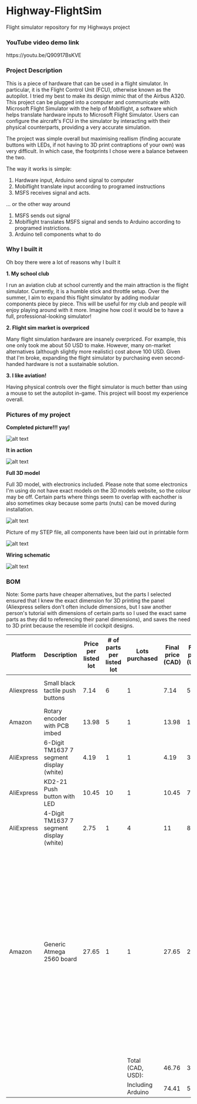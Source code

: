 # Highway-FlightSim
Flight simulator repository for my Highways project

<h3>YouTube video demo link</h3>
https://youtu.be/Q90917BsKVE

<h3>Project Description</h3>

This is a piece of hardware that can be used in a flight simulator. In particular, it is the Flight Control Unit (FCU), otherwise known as the autopilot. I tried my best to make its design mimic that of the Airbus A320. This project can be plugged into a computer and communicate with Microsoft Flight Simulator with the help of Mobiflight, a software which helps translate hardware inputs to Microsoft Flight Simulator. Users can configure the aircraft's FCU in the simulator by interacting with their physical counterparts, providing a very accurate simulation. 

The project was simple overall but maximising reallism (finding accurate buttons with LEDs, if not having to 3D print contraptions of your own) was very difficult. In which case, the footprints I chose were a balance between the two. 

The way it works is simple:

1. Hardware input, Arduino send signal to computer
2. Mobiflight translate input according to programed instructions
3. MSFS receives signal and acts.

... or the other way around

1. MSFS sends out signal
2. Mobiflight translates MSFS signal and sends to Arduino according to programed instrictions.
3. Arduino tell components what to do

<h3>Why I built it</h3>

Oh boy there were a lot of reasons why I built it

**1. My school club**

I run an aviation club at school currently and the main attraction is the flight simulator. Currently, it is a humble stick and throttle setup. Over the summer, I aim to expand this flight simulator by adding modular components piece by piece. This will be useful for my club and people will enjoy playing around with it more. Imagine how cool it would be to have a full, professional-looking simulator!

**2. Flight sim market is overpriced**

Many flight simulation hardware are insanely overpriced. For example, this one only took me about 50 USD to make. However, many on-market alternatives (although slightly more realistic) cost above 100 USD. Given that I'm broke, expanding the flight simulator by purchasing even second-handed hardware is not a sustainable solution.

**3. I like aviation!**

Having physical controls over the flight simulator is much better than using a mouse to set the autopilot in-game. This project will boost my experience overall.

<h3>Pictures of my project</h3>

**Completed picture!!! yay!**

![alt text](Assets/SecondTransfer/image-13.png)

**It in action**

![alt text](Assets/SecondTransfer/image-14.png)

**Full 3D model**

Full 3D model, with electronics included. Please note that some electronics I'm using do not have exact models on the 3D models website, so the colour may be off. Certain parts where things seem to overlap with eachother is also sometimes okay because some parts (nuts) can be moved during installation.

![alt text](Assets/image_lonewolf.png)

Picture of my STEP file, all components have been laid out in printable form

![alt text](Assets/STEPFILEAUTOPILOT.PNG)

**Wiring schematic**

![alt text](Assets/FCU_WIRING_DIAGRAM_PDF.svg)




<h3>BOM</h3>

Note: Some parts have cheaper alternatives, but the parts I selected ensured that I knew the exact dimension for 3D printing the panel (Aliexpress sellers don't often include dimensions, but I saw another person's tutorial with dimensions of certain parts so I used the exact same parts as they did to referencing their panel dimensions), and saves the need to 3D print because the resemble irl cockpit designs.

|Platform  |Description                             |Price per listed lot|# of parts per listed lot|Lots purchased   |Final price (CAD)|Final price (USD)|Already owned?     |Comments                                                                                                                                                                                                                                                                                        |Link                                                                                                                                                                                                                                                                                                                                                                                                                                                                                                                                                                                                                                                                                                                                      |
|----------|----------------------------------------|--------------------|-------------------------|-----------------|-----------------|-----------------|-------------------|------------------------------------------------------------------------------------------------------------------------------------------------------------------------------------------------------------------------------------------------------------------------------------------------|------------------------------------------------------------------------------------------------------------------------------------------------------------------------------------------------------------------------------------------------------------------------------------------------------------------------------------------------------------------------------------------------------------------------------------------------------------------------------------------------------------------------------------------------------------------------------------------------------------------------------------------------------------------------------------------------------------------------------------------|
|Aliexpress|Small black tactile push buttons        |7.14                |6                        |1                |7.14             |5.20             |No                 |                                                                                                                                                                                                                                                                                                |https://www.aliexpress.com/item/1005008633676197.html?spm=a2g0o.detail.pcDetailTopMoreOtherSeller.11.1d88q9EYq9EYiC&gps-id=pcDetailTopMoreOtherSeller&scm=1007.40196.439370.0&scm_id=1007.40196.439370.0&scm-url=1007.40196.439370.0&pvid=1911638d-ebef-442b-bd88-88c9473bad53&_t=gps-id:pcDetailTopMoreOtherSeller,scm-url:1007.40196.439370.0,pvid:1911638d-ebef-442b-bd88-88c9473bad53,tpp_buckets:668%232846%238109%231935&pdp_ext_f=%7B%22order%22%3A%22128%22%2C%22eval%22%3A%221%22%2C%22sceneId%22%3A%2230050%22%7D&pdp_npi=4%40dis%21CAD%2114.26%217.13%21%21%2173.22%2136.61%21%402101d9ee17510557948311595e3aa5%2112000046034383569%21rec%21CA%216006689702%21XZ&utparam-url=scene%3ApcDetailTopMoreOtherSeller%7Cquery_from%3A|
|Amazon    |Rotary encoder with PCB imbed           |13.98               |5                        |1                |13.98            |10.18            |No                 |                                                                                                                                                                                                                                                                                                |https://www.amazon.ca/dp/B0D85XZM71/ref=sspa_dk_detail_2?psc=1&pd_rd_i=B0D85XZM71&pd_rd_w=YxwHO&content-id=amzn1.sym.516c2169-755e-413a-a38a-68230f4ab66f&pf_rd_p=516c2169-755e-413a-a38a-68230f4ab66f&pf_rd_r=419W9PB4RDM0A0HZEQHD&pd_rd_wg=U50yP&pd_rd_r=4b2d9c76-571d-42a3-8098-36e2cc89cfe8&sp_csd=d2lkZ2V0TmFtZT1zcF9kZXRhaWw                                                                                                                                                                                                                                                                                                                                                                                                        |
|AliExpress|6-Digit TM1637 7 segment display (white)|4.19                |1                        |1                |4.19             |3.05             |No                 |                                                                                                                                                                                                                                                                                                |https://www.aliexpress.com/item/1005002060120661.html?spm=a2g0o.detail.0.0.4dafKiXyKiXyJL&productId=1005002060120661&pdp_ext_f=%7B%22tabScene%22%3A%22retail%22%2C%22sku_id%22%3A12000018594824539%2C%22origProductId%22%3A%221005002060120661%22%7D&                                                                                                                                                                                                                                                                                                                                                                                                                                                                                     |
|AliExpress|KD2-21 Push button with LED             |10.45               |10                       |1                |10.45            |7.61             |No                 |                                                                                                                                                                                                                                                                                                |https://www.aliexpress.com/item/1005004977805714.html?spm=a2g0o.imagesearchproductlist.main.1.3111tK3ztK3zkp&algo_pvid=e40e3c0c-d635-4a86-9a2f-5bc30757e421&algo_exp_id=e40e3c0c-d635-4a86-9a2f-5bc30757e421&pdp_ext_f=%7B%22order%22%3A%22107%22%7D&pdp_npi=4%40dis%21CAD%2110.48%219.68%21%21%217.48%216.91%21%402101c5bf17505638932773575e23e6%2112000031434945632%21sea%21CA%216006689702%21X&curPageLogUid=1ifIhf84fDKW&utparam-url=scene%3Aimage_search%7Cquery_from%3Apc_web_image_search                                                                                                                                                                                                                                          |
|AliExpress|4-Digit TM1637 7 segment display (white)|2.75                |1                        |4                |11               |8.01             |No                 |                                                                                                                                                                                                                                                                                                |https://www.aliexpress.com/item/1005001570737985.html?spm=a2g0o.detail.pcDetailTopMoreOtherSeller.11.4767sZSmsZSmda&gps-id=pcDetailTopMoreOtherSeller&scm=1007.40196.439370.0&scm_id=1007.40196.439370.0&scm-url=1007.40196.439370.0&pvid=a1f1bdab-51b2-425d-ae28-311baab0dce2&_t=gps-id:pcDetailTopMoreOtherSeller,scm-url:1007.40196.439370.0,pvid:a1f1bdab-51b2-425d-ae28-311baab0dce2,tpp_buckets:668%232846%238109%231935&pdp_ext_f=%7B%22order%22%3A%22209%22%2C%22eval%22%3A%221%22%2C%22sceneId%22%3A%2230050%22%7D&pdp_npi=4%40dis%21CAD%212.53%212.53%21%21%211.80%211.80%21%402101ef7017508169963666258e5125%2112000016631629945%21rec%21CA%216006689702%21X&utparam-url=scene%3ApcDetailTopMoreOtherSeller%7Cquery_from%3A    |
|Amazon    |Generic Atmega 2560 board               |27.65               |1                        |1                |27.65            |20.13            |Yes? (see comments)|bought for testing if the software is compatiable with the board because it had very strict board restrictions. I didn't want to design it all and then find out that I have to switch boards and redesign the schematics. If possible I'd like the get reimbursed for it but if not that's okay|https://www.amazon.ca/EC-Buying-Development-ATMEGA2560-Compatible/dp/B0BXDNF6Z6/ref=sr_1_4?crid=2KRISZ44S1LQS&dib=eyJ2IjoiMSJ9.HlS9NhZvYgKG2LgAIQvHCpi2QQj4hvq4QpQzcAJcgULXXRdv0IsiS2lFrkHZXeriiB5cikc27MNVtFMzVuFAEYVlTdthm4EWw0zXZudxM5cyKZKN3BPlkb04p363cTNgNQ-F4LQ1aqVSWrKNmx5lNLiQPUCpXqo_me174sfaNaFuLF_a19OMfCVVFL2CAzf8r1ueRcKyj1d917PSR1T7bDwDCZA678f9Fs4D8Mr2teFVovXQShleueVEm5peSIapHkaqu9WT9N08JndLxvjBB8aMePTvVA3bQu5wYEkgSmw.r7eoEA0w2Bi4v7uVYEPfFBq12rpQmaNpk3s5gKS_qNc&dib_tag=se&keywords=EC+buying+atmega+2560&qid=1751071493&sprefix=ec+buying+atmega+2560%2Caps%2C122&sr=8-4                                                                                                                                          |
|          |                                        |                    |                         |Total (CAD, USD):|46.76            |34.04            |                   |                                                                                                                                                                                                                                                                                                |                                                                                                                                                                                                                                                                                                                                                                                                                                                                                                                                                                                                                                                                                                                                          |
|          |                                        |                    |                         |Including Arduino|74.41            |54.17            |                   |                                                                                                                                                                                                                                                                                                |                                                                                                                                                                                                                                                                                                                                                                                                                                                                                                                                                                                                                                                                                                                                          |

